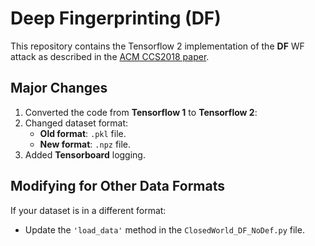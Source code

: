 # Deep Fingerprinting (DF)
This repository contains the Tensorflow 2 implementation of the **DF** WF attack as described in the [ACM CCS2018 paper](https://arxiv.org/pdf/1801.02265).

## Major Changes
1. Converted the code from **Tensorflow 1** to **Tensorflow 2**:
2. Changed dataset format:
   - **Old format**: `.pkl` file.
   - **New format**: `.npz` file.
2. Added **Tensorboard** logging.

## Modifying for Other Data Formats
If your dataset is in a different format:
- Update the `'load_data'` method in the `ClosedWorld_DF_NoDef.py` file.